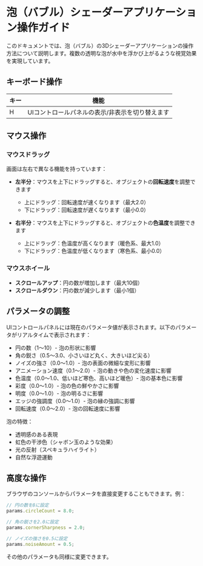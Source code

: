 # 泡（バブル）シェーダーアプリケーション操作ガイド

このドキュメントでは、泡（バブル）の3Dシェーダーアプリケーションの操作方法について説明します。複数の透明な泡が水中を浮かび上がるような視覚効果を実現しています。

## キーボード操作

| キー | 機能 |
|------|------|
| H    | UIコントロールパネルの表示/非表示を切り替えます |

## マウス操作

### マウスドラッグ

画面は左右で異なる機能を持っています：

- **左半分**：マウスを上下にドラッグすると、オブジェクトの**回転速度**を調整できます
  - 上にドラッグ：回転速度が速くなります（最大2.0）
  - 下にドラッグ：回転速度が遅くなります（最小0.0）

- **右半分**：マウスを上下にドラッグすると、オブジェクトの**色温度**を調整できます
  - 上にドラッグ：色温度が高くなります（暖色系、最大1.0）
  - 下にドラッグ：色温度が低くなります（寒色系、最小0.0）

### マウスホイール

- **スクロールアップ**：円の数が増加します（最大10個）
- **スクロールダウン**：円の数が減少します（最小1個）

## パラメータの調整

UIコントロールパネルには現在のパラメータ値が表示されます。以下のパラメータがリアルタイムで表示されます：

- 円の数（1〜10）- 泡の形状に影響
- 角の鋭さ（0.5〜3.0、小さいほど丸く、大きいほど尖る）
- ノイズの強さ（0.0〜1.0）- 泡の表面の微細な変形に影響
- アニメーション速度（0.1〜2.0）- 泡の動きや色の変化速度に影響
- 色温度（0.0〜1.0、低いほど寒色、高いほど暖色）- 泡の基本色に影響
- 彩度（0.0〜1.0）- 泡の色の鮮やかさに影響
- 明度（0.0〜1.0）- 泡の明るさに影響
- エッジの強調度（0.0〜1.0）- 泡の縁の強調に影響
- 回転速度（0.0〜2.0）- 泡の回転速度に影響

泡の特徴：
- 透明感のある表現
- 虹色の干渉色（シャボン玉のような効果）
- 光の反射（スペキュラハイライト）
- 自然な浮遊運動

## 高度な操作

ブラウザのコンソールからパラメータを直接変更することもできます。例：

```javascript
// 円の数を8に設定
params.circleCount = 8.0;

// 角の鋭さを2.0に設定
params.cornerSharpness = 2.0;

// ノイズの強さを0.5に設定
params.noiseAmount = 0.5;
```

その他のパラメータも同様に変更できます。
